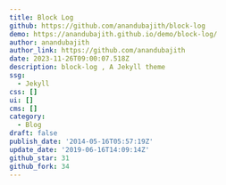 ```yaml
---
title: Block Log
github: https://github.com/anandubajith/block-log
demo: https://anandubajith.github.io/demo/block-log/
author: anandubajith
author_link: https://github.com/anandubajith
date: 2023-11-26T09:00:07.518Z
description: block-log , A Jekyll theme
ssg:
  - Jekyll
css: []
ui: []
cms: []
category:
  - Blog
draft: false
publish_date: '2014-05-16T05:57:19Z'
update_date: '2019-06-16T14:09:14Z'
github_star: 31
github_fork: 34
---
```


